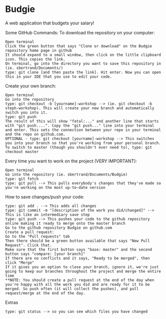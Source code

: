 # Budgie
A web application that budgets your salary!

Some GitHub Commands:
To download the repository on your computer:

    Open terminal
    Click the green button that says "Clone or download" on the Budgie repository home page in github
    It should expand to a small window, then click on the little clipboard icon. This copies the link.
    On terminal, go into the directory you want to save this repository in (ie. sbertrand/Documents/)
    type: git clone [and then paste the link]. Hit enter. Now you can open this in your IDE that you use to edit your code.

Create your own branch:

    Open terminal
    Go into the repository
    type: git checkout -b [yourname]-workshop --> (ie. git checkout -b steph-workshop). This will create your new branch and automatically switch you into it.
    type: git push
    The result of this will show "fatal:..." and another line that starts with "git push....". Copy the "git push..." line into your terminal and enter. This sets the connection between your repo in your terminal and the repo on github.com.
    OPTIONAL - type: git checkout [yourname]-workshop --> This switches you into your branch so that you're working from your personal branch. To switch to master (though you shouldn't ever need to), type: git checkout master

Every time you want to work on the project (VERY IMPORTANT):

    Open terminal
    Go into the repository (ie. sbertrand/Documents/Budgie)
    type: git fetch
    type: git pull --> This pulls everybody's changes that they've made so you're working on the most up-to-date version

How to save changes/push your code:

    type: git add . --> This adds all changes
    type: git commit -m "[description of the work you did/changed]" --> This is like an intermediary save step
    type: git push --> This pushes your code to the github repository online making it ready to merge onto the master branch
    Go to the github repository Budgie on github.com
    Create a pull request:
    Go to the "Pull requests" tab
    Then there should be a green button available that says "New Pull Request". Click that.
    Make sure that the first button says "base: master" and the second button says "compare: [your branch]"
    If there are no conflicts and it says, "Ready to be merged", then click "Merge"
    If it gives you an option to close your branch, ignore it, we're just going to keep our branches throughout the project and merge the entire time
    **NOTE: You should create a pull request at the end of the day when you're happy with all the work you did and are ready for it to be merged. So push often (it will collect the pushes), and pull request/merge at the end of the day.

Extras

    type: git status --> so you can see which files you have changed
